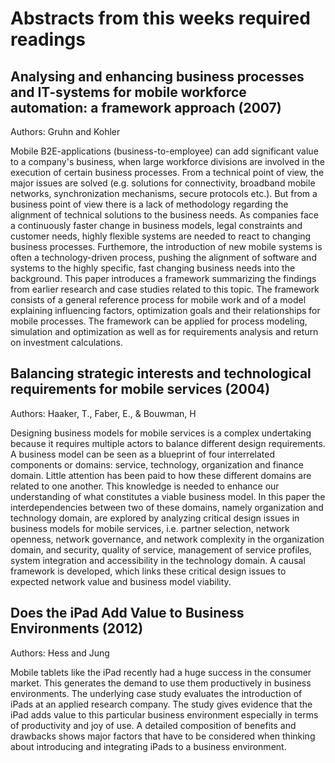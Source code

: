# Abstracts from this weeks required readings

## Analysing and enhancing business processes and IT-systems for mobile workforce automation: a framework approach (2007)

Authors: Gruhn and Kohler

Mobile B2E-applications (business-to-employee) can add significant value to a company's business, when large workforce divisions are involved in the execution of certain business processes. From a technical point of view, the major issues are solved (e.g. solutions for connectivity, broadband mobile networks, synchronization mechanisms, secure protocols etc.). But from a business point of view there is a lack of methodology regarding the alignment of technical solutions to the business needs. As companies face a continuously faster change in business models, legal constraints and customer needs, highly flexible systems are needed to react to changing business processes. Furthemore, the introduction of new mobile systems is often a technology-driven process, pushing the alignment of software and systems to the highly specific, fast changing business needs into the background. This paper introduces a framework summarizing the findings from earlier research and case studies related to this topic. The framework consists of a general reference process for mobile work and of a model explaining influencing factors, optimization goals and their relationships for mobile processes. The framework can be applied for process modeling, simulation and optimization as well as for requirements analysis and return on investment calculations.

## Balancing strategic interests and technological requirements for mobile services (2004)

Authors: Haaker, T., Faber, E., & Bouwman, H

Designing business models for mobile services is a complex undertaking because it requires multiple actors to balance different design requirements. A business model can be seen as a blueprint of four interrelated components or domains: service, technology, organization and finance domain. Little attention has been paid to how these different domains are related to one another. This knowledge is needed to enhance our understanding of what constitutes a viable business model. In this paper the interdependencies between two of these domains, namely organization and technology domain, are explored by analyzing critical design issues in business models for mobile services, i.e. partner selection, network openness, network governance, and network complexity in the organization domain, and security, quality of service, management of service profiles, system integration and accessibility in the technology domain. A causal framework is developed, which links these critical design issues to expected network value and business model viability.

## Does the iPad Add Value to Business Environments (2012)

Authors: Hess and Jung

Mobile tablets like the iPad recently had a huge success in the consumer market. This generates the demand to use them productively in business environments. The
underlying case study evaluates the introduction of iPads at an applied research company. The study gives evidence that the iPad adds value to this particular
business environment especially in terms of productivity and joy of use. A detailed composition of benefits and drawbacks shows major factors that have to be considered when thinking about introducing and integrating iPads to a business environment.
